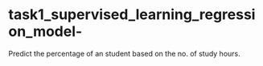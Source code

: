 # task1_supervised_learning_regression_model-
Predict the percentage of an student based on the no. of study hours. 
